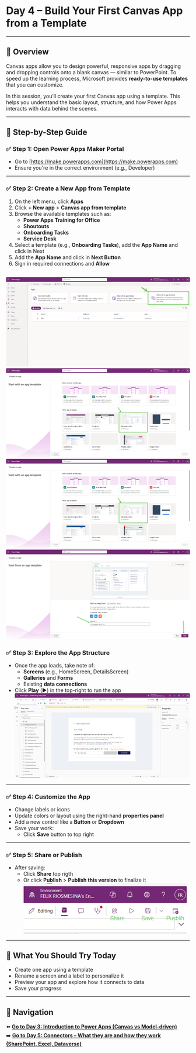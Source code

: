 # Day 4 – Build Your First Canvas App from a Template

---

## 📝 Overview

Canvas apps allow you to design powerful, responsive apps by dragging and dropping controls onto a blank canvas — similar to PowerPoint. To speed up the learning process, Microsoft provides **ready-to-use templates** that you can customize.

In this session, you’ll create your first Canvas app using a template. This helps you understand the basic layout, structure, and how Power Apps interacts with data behind the scenes.

---

## 🧭 Step-by-Step Guide

### ✅ Step 1: Open Power Apps Maker Portal

- Go to [https://make.powerapps.com](https://make.powerapps.com)
- Ensure you're in the correct environment (e.g., Developer)

---

### ✅ Step 2: Create a New App from Template

1. On the left menu, click **Apps**
2. Click **+ New app** > **Canvas app from template**
3. Browse the available templates such as:
   - **Power Apps Training for Office**
   - **Shoutouts**
   - **Onboarding Tasks**
   - **Service Desk**
4. Select a template (e.g., **Onboarding Tasks**), add the **App Name** and click in Next
5. Add the **App Name** and click in **Next Button**
6. Sign in required connections and **Allow**

![Start with a Template](/PowerPlatform/assets/PowerPlatform30days/Day4/StartWithATemplate.png)
![Select template](/PowerPlatform/assets/PowerPlatform30days/Day4/SelectTemplate.png)
![Add Name](/PowerPlatform/assets/PowerPlatform30days/Day4/SelectTemplate.png)
![Allow connections](/PowerPlatform/assets/PowerPlatform30days/Day4/AddName.png)
---

### ✅ Step 3: Explore the App Structure

- Once the app loads, take note of:
  - **Screens** (e.g., HomeScreen, DetailsScreen)
  - **Galleries** and **Forms**
  - Existing **data connections**
- Click **Play** (▶️) in the top-right to run the app
![Review App](/PowerPlatform/assets/PowerPlatform30days/Day4/ReviewApp.png)
---

### ✅ Step 4: Customize the App

- Change labels or icons
- Update colors or layout using the right-hand **properties panel**
- Add a new control like a **Button** or **Dropdown**
- Save your work:
  - Click **Save** button to top right

---

### ✅ Step 5: Share or Publish

- After saving:
  - Click **Share** top rigth
  - Or click **Publish** > **Publish this version** to finalize it
![Share, Save and Publish](/PowerPlatform/assets/PowerPlatform30days/Day4/ShareAndSave.png)
---

## 🔎 What You Should Try Today

- Create one app using a template
- Rename a screen and a label to personalize it
- Preview your app and explore how it connects to data
- Save your progress

---

## 🔁 Navigation

⬅️ [**Go to Day 3: Introduction to Power Apps (Canvas vs Model-driven)**](/PowerPlatform/Power%20Platform%2030%20days/Day03.md)  
➡️ [**Go to Day 5: Connectors – What they are and how they work (SharePoint, Excel, Dataverse)**](/PowerPlatform/Power%20Platform%2030%20days/Day05.md)
